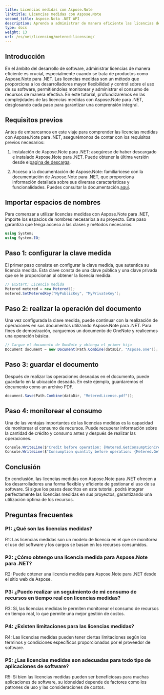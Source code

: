 ```yaml
---
title: Licencias medidas con Aspose.Note
linktitle: Licencias medidas con Aspose.Note
second_title: Aspose.Nota .NET API
description: Aprenda a administrar de manera eficiente las licencias de software con Aspose.Note para .NET mediante licencias medidas. Optimice el uso de recursos y controle los costos de manera efectiva.
type: docs
weight: 13
url: /es/net/licensing/metered-licensing/
---
```

## Introducción

En el ámbito del desarrollo de software, administrar licencias de manera eficiente es crucial, especialmente cuando se trata de productos como Aspose.Note para .NET. Las licencias medidas son un método que proporciona a los desarrolladores mayor flexibilidad y control sobre el uso de su software, permitiéndoles monitorear y administrar el consumo de recursos de manera efectiva. En este tutorial, profundizaremos en las complejidades de las licencias medidas con Aspose.Note para .NET, desglosando cada paso para garantizar una comprensión integral.

## Requisitos previos

Antes de embarcarnos en este viaje para comprender las licencias medidas con Aspose.Note para .NET, asegurémonos de contar con los requisitos previos necesarios:

1.  Instalación de Aspose.Note para .NET: asegúrese de haber descargado e instalado Aspose.Note para .NET. Puede obtener la última versión desde el[pagina de descarga](https://releases.aspose.com/note/net/).

2.  Acceso a la documentación de Aspose.Note: familiarícese con la documentación de Aspose.Note para .NET, que proporciona información detallada sobre sus diversas características y funcionalidades. Puedes consultar la documentación.[aquí](https://reference.aspose.com/note/net/).

## Importar espacios de nombres

Para comenzar a utilizar licencias medidas con Aspose.Note para .NET, importe los espacios de nombres necesarios a su proyecto. Este paso garantiza que tenga acceso a las clases y métodos necesarios.

```csharp
using System;
using System.IO;
```

## Paso 1: configurar la clave medida

El primer paso consiste en configurar la clave medida, que autentica su licencia medida. Esta clave consta de una clave pública y una clave privada que se le proporcionan al obtener la licencia medida.

```csharp
// ExStart: Licencia medida
Metered metered = new Metered();
metered.SetMeteredKey("MyPublicKey", "MyPrivateKey");
```

## Paso 2: realizar la operación del documento

Una vez configurada la clave medida, puede continuar con la realización de operaciones en sus documentos utilizando Aspose.Note para .NET. Para fines de demostración, carguemos un documento de OneNote y realicemos una operación básica.

```csharp
// Cargue el documento de OneNote y obtenga el primer hijo
Document document = new Document(Path.Combine(dataDir, "Aspose.one"));
```

## Paso 3: guardar el documento

Después de realizar las operaciones deseadas en el documento, puede guardarlo en la ubicación deseada. En este ejemplo, guardaremos el documento como un archivo PDF.

```csharp
document.Save(Path.Combine(dataDir, "MeteredLicense.pdf"));
```

## Paso 4: monitorear el consumo

Una de las ventajas importantes de las licencias medidas es la capacidad de monitorear el consumo de recursos. Puede recuperar información sobre la cantidad de crédito y consumo antes y después de realizar las operaciones.

```csharp
Console.WriteLine($"Credit before operation: {Metered.GetConsumptionCredit():F2}");
Console.WriteLine($"Consumption quantity before operation: {Metered.GetConsumptionQuantity():F2}");
```

## Conclusión

En conclusión, las licencias medidas con Aspose.Note para .NET ofrecen a los desarrolladores una forma flexible y eficiente de gestionar el uso de su software. Si sigue los pasos descritos en este tutorial, podrá integrar perfectamente las licencias medidas en sus proyectos, garantizando una utilización óptima de los recursos.

## Preguntas frecuentes

### P1: ¿Qué son las licencias medidas?

R1: Las licencias medidas son un modelo de licencia en el que se monitorea el uso del software y los cargos se basan en los recursos consumidos.

### P2: ¿Cómo obtengo una licencia medida para Aspose.Note para .NET?

R2: Puede obtener una licencia medida para Aspose.Note para .NET desde el sitio web de Aspose.

### P3: ¿Puedo realizar un seguimiento de mi consumo de recursos en tiempo real con licencias medidas?

R3: Sí, las licencias medidas le permiten monitorear el consumo de recursos en tiempo real, lo que permite una mejor gestión de costos.

### P4: ¿Existen limitaciones para las licencias medidas?

R4: Las licencias medidas pueden tener ciertas limitaciones según los términos y condiciones específicos proporcionados por el proveedor de software.

### P5: ¿Las licencias medidas son adecuadas para todo tipo de aplicaciones de software?

R5: Si bien las licencias medidas pueden ser beneficiosas para muchas aplicaciones de software, su idoneidad depende de factores como los patrones de uso y las consideraciones de costos.